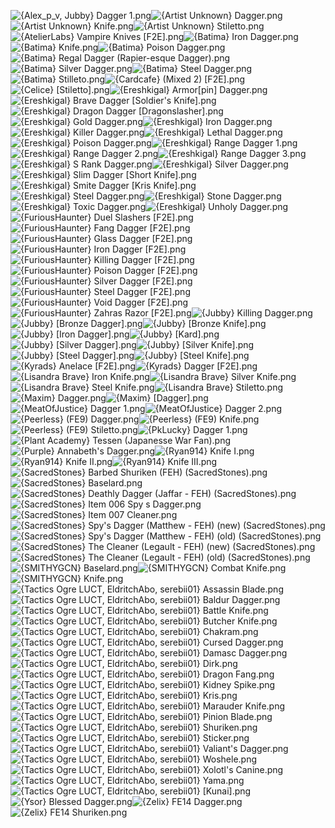 ![{Alex_p_v, Jubby} Dagger 1.png](https://raw.githubusercontent.com/Klokinator/FE-Repo/main/Item%20Icons/Swords%20-%20Daggers/%7BAlex_p_v,%20Jubby%7D%20Dagger%201.png "{Alex_p_v, Jubby} Dagger 1.png")![{Artist Unknown} Dagger.png](https://raw.githubusercontent.com/Klokinator/FE-Repo/main/Item%20Icons/Swords%20-%20Daggers/%7BArtist%20Unknown%7D%20Dagger.png "{Artist Unknown} Dagger.png")![{Artist Unknown} Knife.png](https://raw.githubusercontent.com/Klokinator/FE-Repo/main/Item%20Icons/Swords%20-%20Daggers/%7BArtist%20Unknown%7D%20Knife.png "{Artist Unknown} Knife.png")![{Artist Unknown} Stiletto.png](https://raw.githubusercontent.com/Klokinator/FE-Repo/main/Item%20Icons/Swords%20-%20Daggers/%7BArtist%20Unknown%7D%20Stiletto.png "{Artist Unknown} Stiletto.png")![{AtelierLabs} Vampire Knives [F2E].png](https://raw.githubusercontent.com/Klokinator/FE-Repo/main/Item%20Icons/Swords%20-%20Daggers/%7BAtelierLabs%7D%20Vampire%20Knives%20%5BF2E%5D.png "{AtelierLabs} Vampire Knives [F2E].png")![{Batima} Iron Dagger.png](https://raw.githubusercontent.com/Klokinator/FE-Repo/main/Item%20Icons/Swords%20-%20Daggers/%7BBatima%7D%20Iron%20Dagger.png "{Batima} Iron Dagger.png")![{Batima} Knife.png](https://raw.githubusercontent.com/Klokinator/FE-Repo/main/Item%20Icons/Swords%20-%20Daggers/%7BBatima%7D%20Knife.png "{Batima} Knife.png")![{Batima} Poison Dagger.png](https://raw.githubusercontent.com/Klokinator/FE-Repo/main/Item%20Icons/Swords%20-%20Daggers/%7BBatima%7D%20Poison%20Dagger.png "{Batima} Poison Dagger.png")![{Batima} Regal Dagger (Rapier-esque Dagger).png](https://raw.githubusercontent.com/Klokinator/FE-Repo/main/Item%20Icons/Swords%20-%20Daggers/%7BBatima%7D%20Regal%20Dagger%20(Rapier-esque%20Dagger).png "{Batima} Regal Dagger (Rapier-esque Dagger).png")![{Batima} Silver Dagger.png](https://raw.githubusercontent.com/Klokinator/FE-Repo/main/Item%20Icons/Swords%20-%20Daggers/%7BBatima%7D%20Silver%20Dagger.png "{Batima} Silver Dagger.png")![{Batima} Steel Dagger.png](https://raw.githubusercontent.com/Klokinator/FE-Repo/main/Item%20Icons/Swords%20-%20Daggers/%7BBatima%7D%20Steel%20Dagger.png "{Batima} Steel Dagger.png")![{Batima} Stilleto.png](https://raw.githubusercontent.com/Klokinator/FE-Repo/main/Item%20Icons/Swords%20-%20Daggers/%7BBatima%7D%20Stilleto.png "{Batima} Stilleto.png")![{Cardcafe} (Mixed 2) [F2E].png](https://raw.githubusercontent.com/Klokinator/FE-Repo/main/Item%20Icons/Swords%20-%20Daggers/%7BCardcafe%7D%20(Mixed%202)%20%5BF2E%5D.png "{Cardcafe} (Mixed 2) [F2E].png")![{Celice} [Stiletto].png](https://raw.githubusercontent.com/Klokinator/FE-Repo/main/Item%20Icons/Swords%20-%20Daggers/%7BCelice%7D%20%5BStiletto%5D.png "{Celice} [Stiletto].png")![{Ereshkigal} Armor[pin] Dagger.png](https://raw.githubusercontent.com/Klokinator/FE-Repo/main/Item%20Icons/Swords%20-%20Daggers/%7BEreshkigal%7D%20Armor%5Bpin%5D%20Dagger.png "{Ereshkigal} Armor[pin] Dagger.png")![{Ereshkigal} Brave Dagger [Soldier's Knife].png](https://raw.githubusercontent.com/Klokinator/FE-Repo/main/Item%20Icons/Swords%20-%20Daggers/%7BEreshkigal%7D%20Brave%20Dagger%20%5BSoldier's%20Knife%5D.png "{Ereshkigal} Brave Dagger [Soldier's Knife].png")![{Ereshkigal} Dragon Dagger [Dragonslasher].png](https://raw.githubusercontent.com/Klokinator/FE-Repo/main/Item%20Icons/Swords%20-%20Daggers/%7BEreshkigal%7D%20Dragon%20Dagger%20%5BDragonslasher%5D.png "{Ereshkigal} Dragon Dagger [Dragonslasher].png")![{Ereshkigal} Gold Dagger.png](https://raw.githubusercontent.com/Klokinator/FE-Repo/main/Item%20Icons/Swords%20-%20Daggers/%7BEreshkigal%7D%20Gold%20Dagger.png "{Ereshkigal} Gold Dagger.png")![{Ereshkigal} Iron Dagger.png](https://raw.githubusercontent.com/Klokinator/FE-Repo/main/Item%20Icons/Swords%20-%20Daggers/%7BEreshkigal%7D%20Iron%20Dagger.png "{Ereshkigal} Iron Dagger.png")![{Ereshkigal} Killer Dagger.png](https://raw.githubusercontent.com/Klokinator/FE-Repo/main/Item%20Icons/Swords%20-%20Daggers/%7BEreshkigal%7D%20Killer%20Dagger.png "{Ereshkigal} Killer Dagger.png")![{Ereshkigal} Lethal Dagger.png](https://raw.githubusercontent.com/Klokinator/FE-Repo/main/Item%20Icons/Swords%20-%20Daggers/%7BEreshkigal%7D%20Lethal%20Dagger.png "{Ereshkigal} Lethal Dagger.png")![{Ereshkigal} Poison Dagger.png](https://raw.githubusercontent.com/Klokinator/FE-Repo/main/Item%20Icons/Swords%20-%20Daggers/%7BEreshkigal%7D%20Poison%20Dagger.png "{Ereshkigal} Poison Dagger.png")![{Ereshkigal} Range Dagger 1.png](https://raw.githubusercontent.com/Klokinator/FE-Repo/main/Item%20Icons/Swords%20-%20Daggers/%7BEreshkigal%7D%20Range%20Dagger%201.png "{Ereshkigal} Range Dagger 1.png")![{Ereshkigal} Range Dagger 2.png](https://raw.githubusercontent.com/Klokinator/FE-Repo/main/Item%20Icons/Swords%20-%20Daggers/%7BEreshkigal%7D%20Range%20Dagger%202.png "{Ereshkigal} Range Dagger 2.png")![{Ereshkigal} Range Dagger 3.png](https://raw.githubusercontent.com/Klokinator/FE-Repo/main/Item%20Icons/Swords%20-%20Daggers/%7BEreshkigal%7D%20Range%20Dagger%203.png "{Ereshkigal} Range Dagger 3.png")![{Ereshkigal} S Rank Dagger.png](https://raw.githubusercontent.com/Klokinator/FE-Repo/main/Item%20Icons/Swords%20-%20Daggers/%7BEreshkigal%7D%20S%20Rank%20Dagger.png "{Ereshkigal} S Rank Dagger.png")![{Ereshkigal} Silver Dagger.png](https://raw.githubusercontent.com/Klokinator/FE-Repo/main/Item%20Icons/Swords%20-%20Daggers/%7BEreshkigal%7D%20Silver%20Dagger.png "{Ereshkigal} Silver Dagger.png")![{Ereshkigal} Slim Dagger [Short Knife].png](https://raw.githubusercontent.com/Klokinator/FE-Repo/main/Item%20Icons/Swords%20-%20Daggers/%7BEreshkigal%7D%20Slim%20Dagger%20%5BShort%20Knife%5D.png "{Ereshkigal} Slim Dagger [Short Knife].png")![{Ereshkigal} Smite Dagger [Kris Knife].png](https://raw.githubusercontent.com/Klokinator/FE-Repo/main/Item%20Icons/Swords%20-%20Daggers/%7BEreshkigal%7D%20Smite%20Dagger%20%5BKris%20Knife%5D.png "{Ereshkigal} Smite Dagger [Kris Knife].png")![{Ereshkigal} Steel Dagger.png](https://raw.githubusercontent.com/Klokinator/FE-Repo/main/Item%20Icons/Swords%20-%20Daggers/%7BEreshkigal%7D%20Steel%20Dagger.png "{Ereshkigal} Steel Dagger.png")![{Ereshkigal} Stone Dagger.png](https://raw.githubusercontent.com/Klokinator/FE-Repo/main/Item%20Icons/Swords%20-%20Daggers/%7BEreshkigal%7D%20Stone%20Dagger.png "{Ereshkigal} Stone Dagger.png")![{Ereshkigal} Toxic Dagger.png](https://raw.githubusercontent.com/Klokinator/FE-Repo/main/Item%20Icons/Swords%20-%20Daggers/%7BEreshkigal%7D%20Toxic%20Dagger.png "{Ereshkigal} Toxic Dagger.png")![{Ereshkigal} Unholy Dagger.png](https://raw.githubusercontent.com/Klokinator/FE-Repo/main/Item%20Icons/Swords%20-%20Daggers/%7BEreshkigal%7D%20Unholy%20Dagger.png "{Ereshkigal} Unholy Dagger.png")![{FuriousHaunter} Duel Slashers [F2E].png](https://raw.githubusercontent.com/Klokinator/FE-Repo/main/Item%20Icons/Swords%20-%20Daggers/%7BFuriousHaunter%7D%20Duel%20Slashers%20%5BF2E%5D.png "{FuriousHaunter} Duel Slashers [F2E].png")![{FuriousHaunter} Fang Dagger [F2E].png](https://raw.githubusercontent.com/Klokinator/FE-Repo/main/Item%20Icons/Swords%20-%20Daggers/%7BFuriousHaunter%7D%20Fang%20Dagger%20%5BF2E%5D.png "{FuriousHaunter} Fang Dagger [F2E].png")![{FuriousHaunter} Glass Dagger [F2E].png](https://raw.githubusercontent.com/Klokinator/FE-Repo/main/Item%20Icons/Swords%20-%20Daggers/%7BFuriousHaunter%7D%20Glass%20Dagger%20%5BF2E%5D.png "{FuriousHaunter} Glass Dagger [F2E].png")![{FuriousHaunter} Iron Dagger [F2E].png](https://raw.githubusercontent.com/Klokinator/FE-Repo/main/Item%20Icons/Swords%20-%20Daggers/%7BFuriousHaunter%7D%20Iron%20Dagger%20%5BF2E%5D.png "{FuriousHaunter} Iron Dagger [F2E].png")![{FuriousHaunter} Killing Dagger [F2E].png](https://raw.githubusercontent.com/Klokinator/FE-Repo/main/Item%20Icons/Swords%20-%20Daggers/%7BFuriousHaunter%7D%20Killing%20Dagger%20%5BF2E%5D.png "{FuriousHaunter} Killing Dagger [F2E].png")![{FuriousHaunter} Poison Dagger [F2E].png](https://raw.githubusercontent.com/Klokinator/FE-Repo/main/Item%20Icons/Swords%20-%20Daggers/%7BFuriousHaunter%7D%20Poison%20Dagger%20%5BF2E%5D.png "{FuriousHaunter} Poison Dagger [F2E].png")![{FuriousHaunter} Silver Dagger [F2E].png](https://raw.githubusercontent.com/Klokinator/FE-Repo/main/Item%20Icons/Swords%20-%20Daggers/%7BFuriousHaunter%7D%20Silver%20Dagger%20%5BF2E%5D.png "{FuriousHaunter} Silver Dagger [F2E].png")![{FuriousHaunter} Steel Dagger [F2E].png](https://raw.githubusercontent.com/Klokinator/FE-Repo/main/Item%20Icons/Swords%20-%20Daggers/%7BFuriousHaunter%7D%20Steel%20Dagger%20%5BF2E%5D.png "{FuriousHaunter} Steel Dagger [F2E].png")![{FuriousHaunter} Void Dagger [F2E].png](https://raw.githubusercontent.com/Klokinator/FE-Repo/main/Item%20Icons/Swords%20-%20Daggers/%7BFuriousHaunter%7D%20Void%20Dagger%20%5BF2E%5D.png "{FuriousHaunter} Void Dagger [F2E].png")![{FuriousHaunter} Zahras Razor [F2E].png](https://raw.githubusercontent.com/Klokinator/FE-Repo/main/Item%20Icons/Swords%20-%20Daggers/%7BFuriousHaunter%7D%20Zahras%20Razor%20%5BF2E%5D.png "{FuriousHaunter} Zahras Razor [F2E].png")![{Jubby} Killing Dagger.png](https://raw.githubusercontent.com/Klokinator/FE-Repo/main/Item%20Icons/Swords%20-%20Daggers/%7BJubby%7D%20Killing%20Dagger.png "{Jubby} Killing Dagger.png")![{Jubby} [Bronze Dagger].png](https://raw.githubusercontent.com/Klokinator/FE-Repo/main/Item%20Icons/Swords%20-%20Daggers/%7BJubby%7D%20%5BBronze%20Dagger%5D.png "{Jubby} [Bronze Dagger].png")![{Jubby} [Bronze Knife].png](https://raw.githubusercontent.com/Klokinator/FE-Repo/main/Item%20Icons/Swords%20-%20Daggers/%7BJubby%7D%20%5BBronze%20Knife%5D.png "{Jubby} [Bronze Knife].png")![{Jubby} [Iron Dagger].png](https://raw.githubusercontent.com/Klokinator/FE-Repo/main/Item%20Icons/Swords%20-%20Daggers/%7BJubby%7D%20%5BIron%20Dagger%5D.png "{Jubby} [Iron Dagger].png")![{Jubby} [Kard].png](https://raw.githubusercontent.com/Klokinator/FE-Repo/main/Item%20Icons/Swords%20-%20Daggers/%7BJubby%7D%20%5BKard%5D.png "{Jubby} [Kard].png")![{Jubby} [Silver Dagger].png](https://raw.githubusercontent.com/Klokinator/FE-Repo/main/Item%20Icons/Swords%20-%20Daggers/%7BJubby%7D%20%5BSilver%20Dagger%5D.png "{Jubby} [Silver Dagger].png")![{Jubby} [Silver Knife].png](https://raw.githubusercontent.com/Klokinator/FE-Repo/main/Item%20Icons/Swords%20-%20Daggers/%7BJubby%7D%20%5BSilver%20Knife%5D.png "{Jubby} [Silver Knife].png")![{Jubby} [Steel Dagger].png](https://raw.githubusercontent.com/Klokinator/FE-Repo/main/Item%20Icons/Swords%20-%20Daggers/%7BJubby%7D%20%5BSteel%20Dagger%5D.png "{Jubby} [Steel Dagger].png")![{Jubby} [Steel Knife].png](https://raw.githubusercontent.com/Klokinator/FE-Repo/main/Item%20Icons/Swords%20-%20Daggers/%7BJubby%7D%20%5BSteel%20Knife%5D.png "{Jubby} [Steel Knife].png")![{Kyrads} Anelace [F2E].png](https://raw.githubusercontent.com/Klokinator/FE-Repo/main/Item%20Icons/Swords%20-%20Daggers/%7BKyrads%7D%20Anelace%20%5BF2E%5D.png "{Kyrads} Anelace [F2E].png")![{Kyrads} Dagger [F2E].png](https://raw.githubusercontent.com/Klokinator/FE-Repo/main/Item%20Icons/Swords%20-%20Daggers/%7BKyrads%7D%20Dagger%20%5BF2E%5D.png "{Kyrads} Dagger [F2E].png")![{Lisandra Brave} Iron Knife.png](https://raw.githubusercontent.com/Klokinator/FE-Repo/main/Item%20Icons/Swords%20-%20Daggers/%7BLisandra%20Brave%7D%20Iron%20Knife.png "{Lisandra Brave} Iron Knife.png")![{Lisandra Brave} Silver Knife.png](https://raw.githubusercontent.com/Klokinator/FE-Repo/main/Item%20Icons/Swords%20-%20Daggers/%7BLisandra%20Brave%7D%20Silver%20Knife.png "{Lisandra Brave} Silver Knife.png")![{Lisandra Brave} Steel Knife.png](https://raw.githubusercontent.com/Klokinator/FE-Repo/main/Item%20Icons/Swords%20-%20Daggers/%7BLisandra%20Brave%7D%20Steel%20Knife.png "{Lisandra Brave} Steel Knife.png")![{Lisandra Brave} Stiletto.png](https://raw.githubusercontent.com/Klokinator/FE-Repo/main/Item%20Icons/Swords%20-%20Daggers/%7BLisandra%20Brave%7D%20Stiletto.png "{Lisandra Brave} Stiletto.png")![{Maxim} Dagger.png](https://raw.githubusercontent.com/Klokinator/FE-Repo/main/Item%20Icons/Swords%20-%20Daggers/%7BMaxim%7D%20Dagger.png "{Maxim} Dagger.png")![{Maxim} [Dagger].png](https://raw.githubusercontent.com/Klokinator/FE-Repo/main/Item%20Icons/Swords%20-%20Daggers/%7BMaxim%7D%20%5BDagger%5D.png "{Maxim} [Dagger].png")![{MeatOfJustice} Dagger 1.png](https://raw.githubusercontent.com/Klokinator/FE-Repo/main/Item%20Icons/Swords%20-%20Daggers/%7BMeatOfJustice%7D%20Dagger%201.png "{MeatOfJustice} Dagger 1.png")![{MeatOfJustice} Dagger 2.png](https://raw.githubusercontent.com/Klokinator/FE-Repo/main/Item%20Icons/Swords%20-%20Daggers/%7BMeatOfJustice%7D%20Dagger%202.png "{MeatOfJustice} Dagger 2.png")![{Peerless} (FE9) Dagger.png](https://raw.githubusercontent.com/Klokinator/FE-Repo/main/Item%20Icons/Swords%20-%20Daggers/%7BPeerless%7D%20(FE9)%20Dagger.png "{Peerless} (FE9) Dagger.png")![{Peerless} (FE9) Knife.png](https://raw.githubusercontent.com/Klokinator/FE-Repo/main/Item%20Icons/Swords%20-%20Daggers/%7BPeerless%7D%20(FE9)%20Knife.png "{Peerless} (FE9) Knife.png")![{Peerless} (FE9) Stiletto.png](https://raw.githubusercontent.com/Klokinator/FE-Repo/main/Item%20Icons/Swords%20-%20Daggers/%7BPeerless%7D%20(FE9)%20Stiletto.png "{Peerless} (FE9) Stiletto.png")![{PkLucky} Dagger 1.png](https://raw.githubusercontent.com/Klokinator/FE-Repo/main/Item%20Icons/Swords%20-%20Daggers/%7BPkLucky%7D%20Dagger%201.png "{PkLucky} Dagger 1.png")![{Plant Academy} Tessen (Japanesse War Fan).png](https://raw.githubusercontent.com/Klokinator/FE-Repo/main/Item%20Icons/Swords%20-%20Daggers/%7BPlant%20Academy%7D%20Tessen%20(Japanesse%20War%20Fan).png "{Plant Academy} Tessen (Japanesse War Fan).png")![{Purple} Annabeth's Dagger.png](https://raw.githubusercontent.com/Klokinator/FE-Repo/main/Item%20Icons/Swords%20-%20Daggers/%7BPurple%7D%20Annabeth's%20Dagger.png "{Purple} Annabeth's Dagger.png")![{Ryan914} Knife I.png](https://raw.githubusercontent.com/Klokinator/FE-Repo/main/Item%20Icons/Swords%20-%20Daggers/%7BRyan914%7D%20Knife%20I.png "{Ryan914} Knife I.png")![{Ryan914} Knife II.png](https://raw.githubusercontent.com/Klokinator/FE-Repo/main/Item%20Icons/Swords%20-%20Daggers/%7BRyan914%7D%20Knife%20II.png "{Ryan914} Knife II.png")![{Ryan914} Knife III.png](https://raw.githubusercontent.com/Klokinator/FE-Repo/main/Item%20Icons/Swords%20-%20Daggers/%7BRyan914%7D%20Knife%20III.png "{Ryan914} Knife III.png")![{SacredStones} Barbed Shuriken (FEH) (SacredStones).png](https://raw.githubusercontent.com/Klokinator/FE-Repo/main/Item%20Icons/Swords%20-%20Daggers/%7BSacredStones%7D%20Barbed%20Shuriken%20(FEH)%20(SacredStones).png "{SacredStones} Barbed Shuriken (FEH) (SacredStones).png")![{SacredStones} Baselard.png](https://raw.githubusercontent.com/Klokinator/FE-Repo/main/Item%20Icons/Swords%20-%20Daggers/%7BSacredStones%7D%20Baselard.png "{SacredStones} Baselard.png")![{SacredStones} Deathly Dagger (Jaffar - FEH) (SacredStones).png](https://raw.githubusercontent.com/Klokinator/FE-Repo/main/Item%20Icons/Swords%20-%20Daggers/%7BSacredStones%7D%20Deathly%20Dagger%20(Jaffar%20-%20FEH)%20(SacredStones).png "{SacredStones} Deathly Dagger (Jaffar - FEH) (SacredStones).png")![{SacredStones} Item 006 Spy s Dagger.png](https://raw.githubusercontent.com/Klokinator/FE-Repo/main/Item%20Icons/Swords%20-%20Daggers/%7BSacredStones%7D%20Item%20006%20Spy%20s%20Dagger.png "{SacredStones} Item 006 Spy s Dagger.png")![{SacredStones} Item 007 Cleaner.png](https://raw.githubusercontent.com/Klokinator/FE-Repo/main/Item%20Icons/Swords%20-%20Daggers/%7BSacredStones%7D%20Item%20007%20Cleaner.png "{SacredStones} Item 007 Cleaner.png")![{SacredStones} Spy's Dagger (Matthew - FEH) (new) (SacredStones).png](https://raw.githubusercontent.com/Klokinator/FE-Repo/main/Item%20Icons/Swords%20-%20Daggers/%7BSacredStones%7D%20Spy's%20Dagger%20(Matthew%20-%20FEH)%20(new)%20(SacredStones).png "{SacredStones} Spy's Dagger (Matthew - FEH) (new) (SacredStones).png")![{SacredStones} Spy's Dagger (Matthew - FEH) (old) (SacredStones).png](https://raw.githubusercontent.com/Klokinator/FE-Repo/main/Item%20Icons/Swords%20-%20Daggers/%7BSacredStones%7D%20Spy's%20Dagger%20(Matthew%20-%20FEH)%20(old)%20(SacredStones).png "{SacredStones} Spy's Dagger (Matthew - FEH) (old) (SacredStones).png")![{SacredStones} The Cleaner (Legault - FEH) (new) (SacredStones).png](https://raw.githubusercontent.com/Klokinator/FE-Repo/main/Item%20Icons/Swords%20-%20Daggers/%7BSacredStones%7D%20The%20Cleaner%20(Legault%20-%20FEH)%20(new)%20(SacredStones).png "{SacredStones} The Cleaner (Legault - FEH) (new) (SacredStones).png")![{SacredStones} The Cleaner (Legault - FEH) (old) (SacredStones).png](https://raw.githubusercontent.com/Klokinator/FE-Repo/main/Item%20Icons/Swords%20-%20Daggers/%7BSacredStones%7D%20The%20Cleaner%20(Legault%20-%20FEH)%20(old)%20(SacredStones).png "{SacredStones} The Cleaner (Legault - FEH) (old) (SacredStones).png")![{SMITHYGCN} Baselard.png](https://raw.githubusercontent.com/Klokinator/FE-Repo/main/Item%20Icons/Swords%20-%20Daggers/%7BSMITHYGCN%7D%20Baselard.png "{SMITHYGCN} Baselard.png")![{SMITHYGCN} Combat Knife.png](https://raw.githubusercontent.com/Klokinator/FE-Repo/main/Item%20Icons/Swords%20-%20Daggers/%7BSMITHYGCN%7D%20Combat%20Knife.png "{SMITHYGCN} Combat Knife.png")![{SMITHYGCN} Knife.png](https://raw.githubusercontent.com/Klokinator/FE-Repo/main/Item%20Icons/Swords%20-%20Daggers/%7BSMITHYGCN%7D%20Knife.png "{SMITHYGCN} Knife.png")![{Tactics Ogre LUCT, EldritchAbo, serebii01} Assassin Blade.png](https://raw.githubusercontent.com/Klokinator/FE-Repo/main/Item%20Icons/Swords%20-%20Daggers/%7BTactics%20Ogre%20LUCT,%20EldritchAbo,%20serebii01%7D%20Assassin%20Blade.png "{Tactics Ogre LUCT, EldritchAbo, serebii01} Assassin Blade.png")![{Tactics Ogre LUCT, EldritchAbo, serebii01} Baldur Dagger.png](https://raw.githubusercontent.com/Klokinator/FE-Repo/main/Item%20Icons/Swords%20-%20Daggers/%7BTactics%20Ogre%20LUCT,%20EldritchAbo,%20serebii01%7D%20Baldur%20Dagger.png "{Tactics Ogre LUCT, EldritchAbo, serebii01} Baldur Dagger.png")![{Tactics Ogre LUCT, EldritchAbo, serebii01} Battle Knife.png](https://raw.githubusercontent.com/Klokinator/FE-Repo/main/Item%20Icons/Swords%20-%20Daggers/%7BTactics%20Ogre%20LUCT,%20EldritchAbo,%20serebii01%7D%20Battle%20Knife.png "{Tactics Ogre LUCT, EldritchAbo, serebii01} Battle Knife.png")![{Tactics Ogre LUCT, EldritchAbo, serebii01} Butcher Knife.png](https://raw.githubusercontent.com/Klokinator/FE-Repo/main/Item%20Icons/Swords%20-%20Daggers/%7BTactics%20Ogre%20LUCT,%20EldritchAbo,%20serebii01%7D%20Butcher%20Knife.png "{Tactics Ogre LUCT, EldritchAbo, serebii01} Butcher Knife.png")![{Tactics Ogre LUCT, EldritchAbo, serebii01} Chakram.png](https://raw.githubusercontent.com/Klokinator/FE-Repo/main/Item%20Icons/Swords%20-%20Daggers/%7BTactics%20Ogre%20LUCT,%20EldritchAbo,%20serebii01%7D%20Chakram.png "{Tactics Ogre LUCT, EldritchAbo, serebii01} Chakram.png")![{Tactics Ogre LUCT, EldritchAbo, serebii01} Cursed Dagger.png](https://raw.githubusercontent.com/Klokinator/FE-Repo/main/Item%20Icons/Swords%20-%20Daggers/%7BTactics%20Ogre%20LUCT,%20EldritchAbo,%20serebii01%7D%20Cursed%20Dagger.png "{Tactics Ogre LUCT, EldritchAbo, serebii01} Cursed Dagger.png")![{Tactics Ogre LUCT, EldritchAbo, serebii01} Damasc Dagger.png](https://raw.githubusercontent.com/Klokinator/FE-Repo/main/Item%20Icons/Swords%20-%20Daggers/%7BTactics%20Ogre%20LUCT,%20EldritchAbo,%20serebii01%7D%20Damasc%20Dagger.png "{Tactics Ogre LUCT, EldritchAbo, serebii01} Damasc Dagger.png")![{Tactics Ogre LUCT, EldritchAbo, serebii01} Dirk.png](https://raw.githubusercontent.com/Klokinator/FE-Repo/main/Item%20Icons/Swords%20-%20Daggers/%7BTactics%20Ogre%20LUCT,%20EldritchAbo,%20serebii01%7D%20Dirk.png "{Tactics Ogre LUCT, EldritchAbo, serebii01} Dirk.png")![{Tactics Ogre LUCT, EldritchAbo, serebii01} Dragon Fang.png](https://raw.githubusercontent.com/Klokinator/FE-Repo/main/Item%20Icons/Swords%20-%20Daggers/%7BTactics%20Ogre%20LUCT,%20EldritchAbo,%20serebii01%7D%20Dragon%20Fang.png "{Tactics Ogre LUCT, EldritchAbo, serebii01} Dragon Fang.png")![{Tactics Ogre LUCT, EldritchAbo, serebii01} Kidney Spike.png](https://raw.githubusercontent.com/Klokinator/FE-Repo/main/Item%20Icons/Swords%20-%20Daggers/%7BTactics%20Ogre%20LUCT,%20EldritchAbo,%20serebii01%7D%20Kidney%20Spike.png "{Tactics Ogre LUCT, EldritchAbo, serebii01} Kidney Spike.png")![{Tactics Ogre LUCT, EldritchAbo, serebii01} Kris.png](https://raw.githubusercontent.com/Klokinator/FE-Repo/main/Item%20Icons/Swords%20-%20Daggers/%7BTactics%20Ogre%20LUCT,%20EldritchAbo,%20serebii01%7D%20Kris.png "{Tactics Ogre LUCT, EldritchAbo, serebii01} Kris.png")![{Tactics Ogre LUCT, EldritchAbo, serebii01} Marauder Knife.png](https://raw.githubusercontent.com/Klokinator/FE-Repo/main/Item%20Icons/Swords%20-%20Daggers/%7BTactics%20Ogre%20LUCT,%20EldritchAbo,%20serebii01%7D%20Marauder%20Knife.png "{Tactics Ogre LUCT, EldritchAbo, serebii01} Marauder Knife.png")![{Tactics Ogre LUCT, EldritchAbo, serebii01} Pinion Blade.png](https://raw.githubusercontent.com/Klokinator/FE-Repo/main/Item%20Icons/Swords%20-%20Daggers/%7BTactics%20Ogre%20LUCT,%20EldritchAbo,%20serebii01%7D%20Pinion%20Blade.png "{Tactics Ogre LUCT, EldritchAbo, serebii01} Pinion Blade.png")![{Tactics Ogre LUCT, EldritchAbo, serebii01} Shuriken.png](https://raw.githubusercontent.com/Klokinator/FE-Repo/main/Item%20Icons/Swords%20-%20Daggers/%7BTactics%20Ogre%20LUCT,%20EldritchAbo,%20serebii01%7D%20Shuriken.png "{Tactics Ogre LUCT, EldritchAbo, serebii01} Shuriken.png")![{Tactics Ogre LUCT, EldritchAbo, serebii01} Sticker.png](https://raw.githubusercontent.com/Klokinator/FE-Repo/main/Item%20Icons/Swords%20-%20Daggers/%7BTactics%20Ogre%20LUCT,%20EldritchAbo,%20serebii01%7D%20Sticker.png "{Tactics Ogre LUCT, EldritchAbo, serebii01} Sticker.png")![{Tactics Ogre LUCT, EldritchAbo, serebii01} Valiant's Dagger.png](https://raw.githubusercontent.com/Klokinator/FE-Repo/main/Item%20Icons/Swords%20-%20Daggers/%7BTactics%20Ogre%20LUCT,%20EldritchAbo,%20serebii01%7D%20Valiant's%20Dagger.png "{Tactics Ogre LUCT, EldritchAbo, serebii01} Valiant's Dagger.png")![{Tactics Ogre LUCT, EldritchAbo, serebii01} Woshele.png](https://raw.githubusercontent.com/Klokinator/FE-Repo/main/Item%20Icons/Swords%20-%20Daggers/%7BTactics%20Ogre%20LUCT,%20EldritchAbo,%20serebii01%7D%20Woshele.png "{Tactics Ogre LUCT, EldritchAbo, serebii01} Woshele.png")![{Tactics Ogre LUCT, EldritchAbo, serebii01} Xolotl's Canine.png](https://raw.githubusercontent.com/Klokinator/FE-Repo/main/Item%20Icons/Swords%20-%20Daggers/%7BTactics%20Ogre%20LUCT,%20EldritchAbo,%20serebii01%7D%20Xolotl's%20Canine.png "{Tactics Ogre LUCT, EldritchAbo, serebii01} Xolotl's Canine.png")![{Tactics Ogre LUCT, EldritchAbo, serebii01} Yama.png](https://raw.githubusercontent.com/Klokinator/FE-Repo/main/Item%20Icons/Swords%20-%20Daggers/%7BTactics%20Ogre%20LUCT,%20EldritchAbo,%20serebii01%7D%20Yama.png "{Tactics Ogre LUCT, EldritchAbo, serebii01} Yama.png")![{Tactics Ogre LUCT, EldritchAbo, serebii01} [Kunai].png](https://raw.githubusercontent.com/Klokinator/FE-Repo/main/Item%20Icons/Swords%20-%20Daggers/%7BTactics%20Ogre%20LUCT,%20EldritchAbo,%20serebii01%7D%20%5BKunai%5D.png "{Tactics Ogre LUCT, EldritchAbo, serebii01} [Kunai].png")![{Ysor} Blessed Dagger.png](https://raw.githubusercontent.com/Klokinator/FE-Repo/main/Item%20Icons/Swords%20-%20Daggers/%7BYsor%7D%20Blessed%20Dagger.png "{Ysor} Blessed Dagger.png")![{Zelix} FE14 Dagger.png](https://raw.githubusercontent.com/Klokinator/FE-Repo/main/Item%20Icons/Swords%20-%20Daggers/%7BZelix%7D%20FE14%20Dagger.png "{Zelix} FE14 Dagger.png")![{Zelix} FE14 Shuriken.png](https://raw.githubusercontent.com/Klokinator/FE-Repo/main/Item%20Icons/Swords%20-%20Daggers/%7BZelix%7D%20FE14%20Shuriken.png "{Zelix} FE14 Shuriken.png")